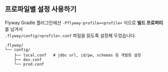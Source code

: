 ## 프로파일별 설정 사용하기

Flyway Gradle 플러그인에선 `-Pflyway-profile=<profile>` 식으로 **빌드 프로퍼티**를 넘겨서  
`.flyway/config/<profile>.conf` 파일을 읽도록 설정해 두었습니다.

``` commandline
.flyway/
└── config/
    ├── local.conf   # jdbc url, id/pw, schemas 등 개발용 설정
    ├── dev.conf
    └── prod.conf


```